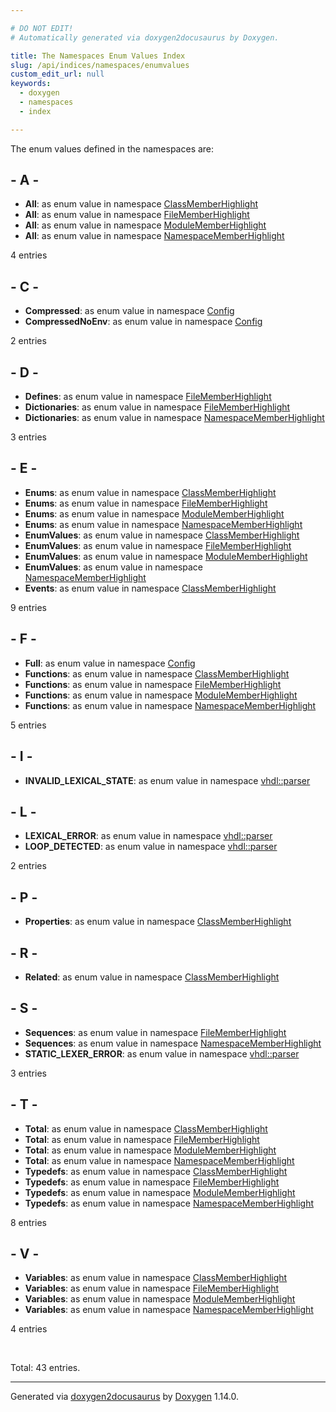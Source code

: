 ```yaml
---

# DO NOT EDIT!
# Automatically generated via doxygen2docusaurus by Doxygen.

title: The Namespaces Enum Values Index
slug: /api/indices/namespaces/enumvalues
custom_edit_url: null
keywords:
  - doxygen
  - namespaces
  - index

---
```


<div class="doxyPage">

<p>The enum values defined in the namespaces are:</p>

## - A -

<ul>
<li><b>All</b>: as enum value in namespace <a href="/web-doxygen/docs/api/namespaces/classmemberhighlight/#a6048197e058a0592b709901a26fd5beba525098ea62cbd9b913ceea1265eade0d">ClassMemberHighlight</a></li>
<li><b>All</b>: as enum value in namespace <a href="/web-doxygen/docs/api/namespaces/filememberhighlight/#a399c1e21b2b7261ec5f1a5d7ec196550a54838102aa091836d1d3f2d8153a775b">FileMemberHighlight</a></li>
<li><b>All</b>: as enum value in namespace <a href="/web-doxygen/docs/api/namespaces/modulememberhighlight/#ad9dbe63064ec2d350612e68216a18d12ac42c0d575d3dc42c53935916d9a23866">ModuleMemberHighlight</a></li>
<li><b>All</b>: as enum value in namespace <a href="/web-doxygen/docs/api/namespaces/namespacememberhighlight/#a021f146e1894f62e142ba38537ccfb7ca361bea90e10d43996b1baed4e51cbd62">NamespaceMemberHighlight</a></li>
</ul>
<p>4 entries</p>

## - C -

<ul>
<li><b>Compressed</b>: as enum value in namespace <a href="/web-doxygen/docs/api/namespaces/config/#a098ed7e63f2ba437f0e540316e6cd940a4d602abc0c0f2f7c1a5156d964517e4e">Config</a></li>
<li><b>CompressedNoEnv</b>: as enum value in namespace <a href="/web-doxygen/docs/api/namespaces/config/#a098ed7e63f2ba437f0e540316e6cd940aa0ba248fb99f2c67cce98a6822482fba">Config</a></li>
</ul>
<p>2 entries</p>

## - D -

<ul>
<li><b>Defines</b>: as enum value in namespace <a href="/web-doxygen/docs/api/namespaces/filememberhighlight/#a399c1e21b2b7261ec5f1a5d7ec196550a59883aafd8f0fe50292a1c0b1e76a193">FileMemberHighlight</a></li>
<li><b>Dictionaries</b>: as enum value in namespace <a href="/web-doxygen/docs/api/namespaces/filememberhighlight/#a399c1e21b2b7261ec5f1a5d7ec196550a7aca50dbdbeebcccc32785478c9839b2">FileMemberHighlight</a></li>
<li><b>Dictionaries</b>: as enum value in namespace <a href="/web-doxygen/docs/api/namespaces/namespacememberhighlight/#a021f146e1894f62e142ba38537ccfb7ca058990972fd9b9f273438f613c9599c5">NamespaceMemberHighlight</a></li>
</ul>
<p>3 entries</p>

## - E -

<ul>
<li><b>Enums</b>: as enum value in namespace <a href="/web-doxygen/docs/api/namespaces/classmemberhighlight/#a6048197e058a0592b709901a26fd5beba7046101c6dcadf2e24d1957e9f239554">ClassMemberHighlight</a></li>
<li><b>Enums</b>: as enum value in namespace <a href="/web-doxygen/docs/api/namespaces/filememberhighlight/#a399c1e21b2b7261ec5f1a5d7ec196550a0a64469e670acdb15c0e54f163442f23">FileMemberHighlight</a></li>
<li><b>Enums</b>: as enum value in namespace <a href="/web-doxygen/docs/api/namespaces/modulememberhighlight/#ad9dbe63064ec2d350612e68216a18d12af7d95aa83835ec0e82a51ba997dde106">ModuleMemberHighlight</a></li>
<li><b>Enums</b>: as enum value in namespace <a href="/web-doxygen/docs/api/namespaces/namespacememberhighlight/#a021f146e1894f62e142ba38537ccfb7ca3c3fda61a1823a23e8c49f3c915859f3">NamespaceMemberHighlight</a></li>
<li><b>EnumValues</b>: as enum value in namespace <a href="/web-doxygen/docs/api/namespaces/classmemberhighlight/#a6048197e058a0592b709901a26fd5beba373da1884065adefbae311305eb2db9b">ClassMemberHighlight</a></li>
<li><b>EnumValues</b>: as enum value in namespace <a href="/web-doxygen/docs/api/namespaces/filememberhighlight/#a399c1e21b2b7261ec5f1a5d7ec196550a848a73782770c7b91561c70630dc2616">FileMemberHighlight</a></li>
<li><b>EnumValues</b>: as enum value in namespace <a href="/web-doxygen/docs/api/namespaces/modulememberhighlight/#ad9dbe63064ec2d350612e68216a18d12a9af17a0ccbd1454a93a60c25fe6004a1">ModuleMemberHighlight</a></li>
<li><b>EnumValues</b>: as enum value in namespace <a href="/web-doxygen/docs/api/namespaces/namespacememberhighlight/#a021f146e1894f62e142ba38537ccfb7ca2c419cf729051a9e2eef2743ccc9f84d">NamespaceMemberHighlight</a></li>
<li><b>Events</b>: as enum value in namespace <a href="/web-doxygen/docs/api/namespaces/classmemberhighlight/#a6048197e058a0592b709901a26fd5bebad729fb1b23106e5472bec39ff0e8fa75">ClassMemberHighlight</a></li>
</ul>
<p>9 entries</p>

## - F -

<ul>
<li><b>Full</b>: as enum value in namespace <a href="/web-doxygen/docs/api/namespaces/config/#a098ed7e63f2ba437f0e540316e6cd940abbd47109890259c0127154db1af26c75">Config</a></li>
<li><b>Functions</b>: as enum value in namespace <a href="/web-doxygen/docs/api/namespaces/classmemberhighlight/#a6048197e058a0592b709901a26fd5bebace63d3b887ff69dc23d3bcf921399f04">ClassMemberHighlight</a></li>
<li><b>Functions</b>: as enum value in namespace <a href="/web-doxygen/docs/api/namespaces/filememberhighlight/#a399c1e21b2b7261ec5f1a5d7ec196550a55566e280dbc48c59582757eeffb0c66">FileMemberHighlight</a></li>
<li><b>Functions</b>: as enum value in namespace <a href="/web-doxygen/docs/api/namespaces/modulememberhighlight/#ad9dbe63064ec2d350612e68216a18d12a8b515055e6091c5954d67e42309c33d2">ModuleMemberHighlight</a></li>
<li><b>Functions</b>: as enum value in namespace <a href="/web-doxygen/docs/api/namespaces/namespacememberhighlight/#a021f146e1894f62e142ba38537ccfb7ca69da3a4829e3330851f4ca6d2828018f">NamespaceMemberHighlight</a></li>
</ul>
<p>5 entries</p>

## - I -

<ul>
<li><b>INVALID_LEXICAL_STATE</b>: as enum value in namespace <a href="/web-doxygen/docs/api/namespaces/vhdl/parser/#aafe508f14061aff05b2fd72cbbf9c263a33431a75f4abe5faadcaa1efdda6b3c9">vhdl::parser</a></li>
</ul>

## - L -

<ul>
<li><b>LEXICAL_ERROR</b>: as enum value in namespace <a href="/web-doxygen/docs/api/namespaces/vhdl/parser/#aafe508f14061aff05b2fd72cbbf9c263a421efedee0b53d309d53e7cd47e2a641">vhdl::parser</a></li>
<li><b>LOOP_DETECTED</b>: as enum value in namespace <a href="/web-doxygen/docs/api/namespaces/vhdl/parser/#aafe508f14061aff05b2fd72cbbf9c263a2fb8ecd7243b231c4f0b8d33b67fc817">vhdl::parser</a></li>
</ul>
<p>2 entries</p>

## - P -

<ul>
<li><b>Properties</b>: as enum value in namespace <a href="/web-doxygen/docs/api/namespaces/classmemberhighlight/#a6048197e058a0592b709901a26fd5beba5ddbeed21dbb7628f833e7e6d8119cb6">ClassMemberHighlight</a></li>
</ul>

## - R -

<ul>
<li><b>Related</b>: as enum value in namespace <a href="/web-doxygen/docs/api/namespaces/classmemberhighlight/#a6048197e058a0592b709901a26fd5beba414351f516224ef9dc574636365547d1">ClassMemberHighlight</a></li>
</ul>

## - S -

<ul>
<li><b>Sequences</b>: as enum value in namespace <a href="/web-doxygen/docs/api/namespaces/filememberhighlight/#a399c1e21b2b7261ec5f1a5d7ec196550a6dd12687d93e22e14a20d351f9f3d74c">FileMemberHighlight</a></li>
<li><b>Sequences</b>: as enum value in namespace <a href="/web-doxygen/docs/api/namespaces/namespacememberhighlight/#a021f146e1894f62e142ba38537ccfb7ca612a9d9df61450edc5503a6bf328b3b1">NamespaceMemberHighlight</a></li>
<li><b>STATIC_LEXER_ERROR</b>: as enum value in namespace <a href="/web-doxygen/docs/api/namespaces/vhdl/parser/#aafe508f14061aff05b2fd72cbbf9c263a0a754a059e5258ee54de0f5732eded62">vhdl::parser</a></li>
</ul>
<p>3 entries</p>

## - T -

<ul>
<li><b>Total</b>: as enum value in namespace <a href="/web-doxygen/docs/api/namespaces/classmemberhighlight/#a6048197e058a0592b709901a26fd5beba499794d5799366ef962288af11c865b4">ClassMemberHighlight</a></li>
<li><b>Total</b>: as enum value in namespace <a href="/web-doxygen/docs/api/namespaces/filememberhighlight/#a399c1e21b2b7261ec5f1a5d7ec196550a7dfd6608e2a5d7755e8597463735a1f3">FileMemberHighlight</a></li>
<li><b>Total</b>: as enum value in namespace <a href="/web-doxygen/docs/api/namespaces/modulememberhighlight/#ad9dbe63064ec2d350612e68216a18d12afec38abf1984915daae20127a4169b3c">ModuleMemberHighlight</a></li>
<li><b>Total</b>: as enum value in namespace <a href="/web-doxygen/docs/api/namespaces/namespacememberhighlight/#a021f146e1894f62e142ba38537ccfb7ca0871415d5e1675ebcdb37b458fc8b67f">NamespaceMemberHighlight</a></li>
<li><b>Typedefs</b>: as enum value in namespace <a href="/web-doxygen/docs/api/namespaces/classmemberhighlight/#a6048197e058a0592b709901a26fd5beba3032b799b82514421a73aa3c41963261">ClassMemberHighlight</a></li>
<li><b>Typedefs</b>: as enum value in namespace <a href="/web-doxygen/docs/api/namespaces/filememberhighlight/#a399c1e21b2b7261ec5f1a5d7ec196550abb544fc0cd4889c5c428c9dfe186b4cb">FileMemberHighlight</a></li>
<li><b>Typedefs</b>: as enum value in namespace <a href="/web-doxygen/docs/api/namespaces/modulememberhighlight/#ad9dbe63064ec2d350612e68216a18d12afdaf0271b54849b06fb42792c1d8660c">ModuleMemberHighlight</a></li>
<li><b>Typedefs</b>: as enum value in namespace <a href="/web-doxygen/docs/api/namespaces/namespacememberhighlight/#a021f146e1894f62e142ba38537ccfb7ca600a97f79b076618a0891f10352c0fdb">NamespaceMemberHighlight</a></li>
</ul>
<p>8 entries</p>

## - V -

<ul>
<li><b>Variables</b>: as enum value in namespace <a href="/web-doxygen/docs/api/namespaces/classmemberhighlight/#a6048197e058a0592b709901a26fd5beba19d9a8f4e05df2e1a3475c55060fac6b">ClassMemberHighlight</a></li>
<li><b>Variables</b>: as enum value in namespace <a href="/web-doxygen/docs/api/namespaces/filememberhighlight/#a399c1e21b2b7261ec5f1a5d7ec196550a8f2dc989544bd5a25930094ce51c05a3">FileMemberHighlight</a></li>
<li><b>Variables</b>: as enum value in namespace <a href="/web-doxygen/docs/api/namespaces/modulememberhighlight/#ad9dbe63064ec2d350612e68216a18d12a41bc55ae426fc418c6fb7189d7b2f67e">ModuleMemberHighlight</a></li>
<li><b>Variables</b>: as enum value in namespace <a href="/web-doxygen/docs/api/namespaces/namespacememberhighlight/#a021f146e1894f62e142ba38537ccfb7ca653b486e14d3775eff75c1fc3582557a">NamespaceMemberHighlight</a></li>
</ul>
<p>4 entries</p>
<br/>
<p>Total: 43 entries.</p>

<hr/>

<p class="doxyGeneratedBy">Generated via <a href="https://github.com/xpack/doxygen2docusaurus">doxygen2docusaurus</a> by <a href="https://www.doxygen.nl">Doxygen</a> 1.14.0.</p>

</div>
